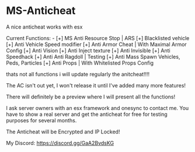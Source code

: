 # MS-Anticheat
A nice anticheat works with esx 

Current Functions:                                               -
[+] MS Anti Resource Stop  | ARS
[+] Blacklisted vehicle
[+] Anti Vehicle Speed modifier
[+] Anti Armor Cheat | With Maximal Armor Config
[+] Anti Vision
[+] Anti Inject texture
[+] Anti Invisible 
[+] Anti Speedhack
[+] Anti Anti Ragdoll | Testing
[+] Anti Mass Spawn Vehicles, Peds, Particles
[+] Anti Props | With Whitelisted Props Config

thats not all functions i will update regularly the anitcheat!!!!

The AC isn't out yet, I won't release it until I've added many more features!

There will definitely be a preview where I will present all the functions!

I ask server owners with an esx framework and onesync to contact me. 
You have to show a real server and get the anticheat for free for testing purposes for several months.

The Anticheat will be Encrypted and IP Locked!

My Discord: https://discord.gg/GaA2BvdsKG


